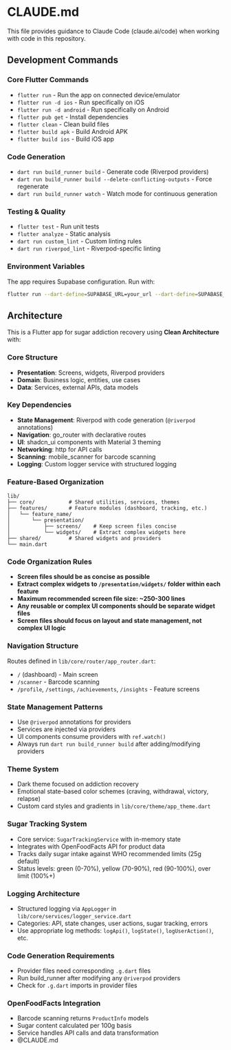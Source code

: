 # CLAUDE.md

This file provides guidance to Claude Code (claude.ai/code) when working with code in this repository.

## Development Commands

### Core Flutter Commands
- `flutter run` - Run the app on connected device/emulator
- `flutter run -d ios` - Run specifically on iOS
- `flutter run -d android` - Run specifically on Android
- `flutter pub get` - Install dependencies
- `flutter clean` - Clean build files
- `flutter build apk` - Build Android APK
- `flutter build ios` - Build iOS app

### Code Generation
- `dart run build_runner build` - Generate code (Riverpod providers)
- `dart run build_runner build --delete-conflicting-outputs` - Force regenerate
- `dart run build_runner watch` - Watch mode for continuous generation

### Testing & Quality
- `flutter test` - Run unit tests
- `flutter analyze` - Static analysis
- `dart run custom_lint` - Custom linting rules
- `dart run riverpod_lint` - Riverpod-specific linting

### Environment Variables
The app requires Supabase configuration. Run with:
```bash
flutter run --dart-define=SUPABASE_URL=your_url --dart-define=SUPABASE_ANON_KEY=your_key
```

## Architecture

This is a Flutter app for sugar addiction recovery using **Clean Architecture** with:

### Core Structure
- **Presentation**: Screens, widgets, Riverpod providers
- **Domain**: Business logic, entities, use cases  
- **Data**: Services, external APIs, data models

### Key Dependencies
- **State Management**: Riverpod with code generation (`@riverpod` annotations)
- **Navigation**: go_router with declarative routes
- **UI**: shadcn_ui components with Material 3 theming
- **Networking**: http for API calls
- **Scanning**: mobile_scanner for barcode scanning
- **Logging**: Custom logger service with structured logging

### Feature-Based Organization
```
lib/
├── core/           # Shared utilities, services, themes
├── features/       # Feature modules (dashboard, tracking, etc.)
│   └── feature_name/
│       └── presentation/
│           ├── screens/    # Keep screen files concise
│           └── widgets/    # Extract complex widgets here
├── shared/         # Shared widgets and providers
└── main.dart
```

### Code Organization Rules
- **Screen files should be as concise as possible**
- **Extract complex widgets to `/presentation/widgets/` folder within each feature**
- **Maximum recommended screen file size: ~250-300 lines**
- **Any reusable or complex UI components should be separate widget files**
- **Screen files should focus on layout and state management, not complex UI logic**

### Navigation Structure
Routes defined in `lib/core/router/app_router.dart`:
- `/` (dashboard) - Main screen
- `/scanner` - Barcode scanning
- `/profile`, `/settings`, `/achievements`, `/insights` - Feature screens

### State Management Patterns
- Use `@riverpod` annotations for providers
- Services are injected via providers
- UI components consume providers with `ref.watch()`
- Always run `dart run build_runner build` after adding/modifying providers

### Theme System
- Dark theme focused on addiction recovery
- Emotional state-based color schemes (craving, withdrawal, victory, relapse)
- Custom card styles and gradients in `lib/core/theme/app_theme.dart`

### Sugar Tracking System
- Core service: `SugarTrackingService` with in-memory state
- Integrates with OpenFoodFacts API for product data
- Tracks daily sugar intake against WHO recommended limits (25g default)
- Status levels: green (0-70%), yellow (70-90%), red (90-100%), over limit (100%+)

### Logging Architecture
- Structured logging via `AppLogger` in `lib/core/services/logger_service.dart`
- Categories: API, state changes, user actions, sugar tracking, errors
- Use appropriate log methods: `logApi()`, `logState()`, `logUserAction()`, etc.

### Code Generation Requirements
- Provider files need corresponding `.g.dart` files
- Run build_runner after modifying any `@riverpod` providers
- Check for `.g.dart` imports in provider files

### OpenFoodFacts Integration
- Barcode scanning returns `ProductInfo` models
- Sugar content calculated per 100g basis
- Service handles API calls and data transformation
- @CLAUDE.md